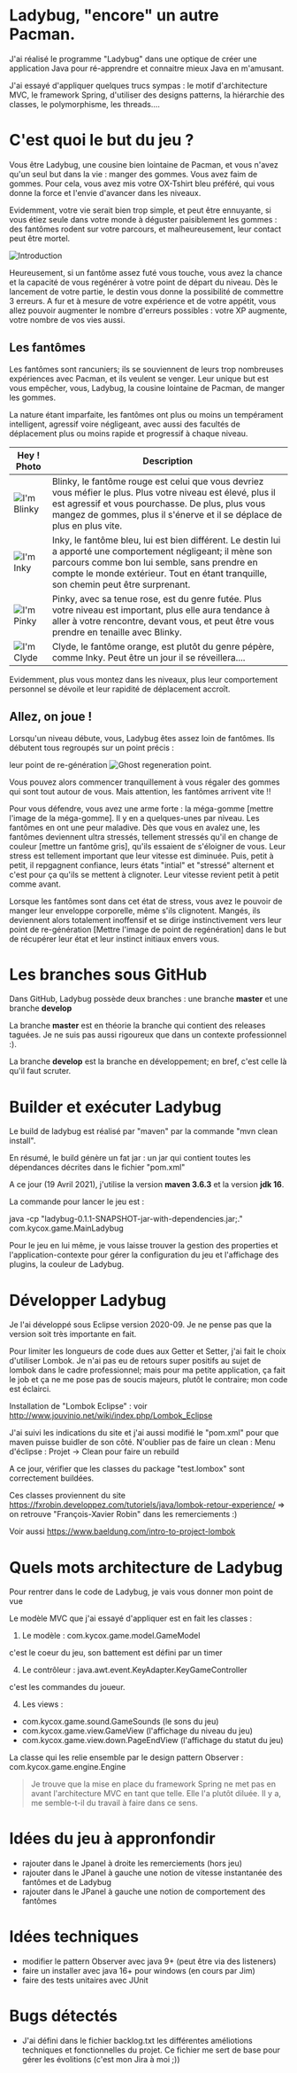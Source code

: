 

# Ladybug, "encore" un autre Pacman.
J'ai réalisé le programme "Ladybug" dans une optique de créer une application Java pour ré-apprendre et connaitre mieux Java en m'amusant.

J'ai essayé d'appliquer quelques trucs sympas : le motif d'architecture MVC, le framework Spring, d'utiliser des designs patterns, la hiérarchie des classes, le polymorphisme, les threads....

# C'est quoi le but du jeu ?

Vous être Ladybug, une cousine bien lointaine de Pacman, et vous n'avez qu'un seul but dans la vie : manger des gommes. Vous avez faim de gommes. Pour cela, vous avez mis votre OX-Tshirt bleu préféré, qui vous donne la force et l'envie d'avancer dans les niveaux.


Evidemment, votre vie serait bien trop simple, et peut être ennuyante, si vous étiez seule dans votre monde à déguster paisiblement les gommes : des fantômes rodent sur votre parcours, et malheureusement, leur contact peut être mortel. 

![Introduction](/readme/introduction.png)

Heureusement, si un fantôme assez futé vous touche, vous avez la chance et la capacité de vous regénérer à votre point de départ du niveau. Dès le lancement de votre partie, le destin vous donne la possibilité de commettre 3 erreurs. A fur et à mesure de votre expérience et de votre appétit, vous allez pouvoir augmenter le nombre d'erreurs possibles : votre XP augmente, votre nombre de vos vies aussi.


## Les fantômes
Les fantômes sont rancuniers; ils se souviennent de leurs trop nombreuses expériences avec Pacman, et ils veulent se venger. Leur unique but est vous empêcher, vous, Ladybug, la cousine lointaine de Pacman, de manger les gommes.

La nature étant imparfaite, les fantômes ont plus ou moins un tempérament intelligent, agressif voire négligeant, avec aussi des facultés de déplacement plus ou moins rapide et progressif à chaque niveau.

| Hey ! Photo  | Description |
| ------------- | ------------- |
| ![I'm Blinky](/readme/ghosts/blinky.png) | Blinky, le fantôme rouge est celui que vous devriez vous méfier le plus. Plus votre niveau est élevé, plus il est agressif et vous pourchasse. De plus, plus vous mangez de gommes, plus il s'énerve et il se déplace de plus en plus vite.   |
| ![I'm Inky](/readme/ghosts/inky.png) | Inky, le fantôme bleu, lui est bien différent. Le destin lui a apporté une comportement négligeant; il mène son parcours comme bon lui semble, sans prendre en compte le monde extérieur. Tout en étant tranquille, son chemin peut être surprenant.  |
| ![I'm Pinky](/readme/ghosts/pinky.png) | Pinky, avec sa tenue rose, est du genre futée. Plus votre niveau est important, plus elle aura tendance à aller à votre rencontre, devant vous, et peut être vous prendre en tenaille avec Blinky.  |
| ![I'm Clyde](/readme/ghosts/clyde.png) | Clyde, le fantôme orange, est plutôt du genre pépère, comme Inky. Peut être un jour il se réveillera.... |

Evidemment, plus vous montez dans les niveaux, plus leur comportement personnel se dévoile et leur rapidité de déplacement accroît.

## Allez, on joue !
Lorsqu'un niveau débute, vous, Ladybug êtes assez loin de fantômes. Ils débutent tous regroupés sur un point précis : 

leur point de re-génération ![Ghost regeneration point](/readme/gamePoint/ghostRegenerationPoint.png). 

Vous pouvez alors commencer tranquillement à vous régaler des gommes qui sont tout autour de vous. Mais attention, les fantômes arrivent vite !!


Pour vous défendre, vous avez une arme forte : la méga-gomme [mettre l'image de la méga-gomme]. Il y en a quelques-unes par niveau. Les fantômes en ont une peur maladive. Dès que vous en avalez une, les fantômes deviennent ultra stressés, tellement stressés qu'il en change de couleur [mettre un fantôme gris], qu'ils essaient de s'éloigner de vous. Leur stress est tellement important que leur vitesse est diminuée. Puis, petit à petit, il repgagnent confiance, leurs états "intial" et "stressé" alternent et c'est pour ça qu'ils se mettent à clignoter. Leur vitesse revient petit à petit comme avant.


Lorsque les fantômes sont dans cet état de stress, vous avez le pouvoir de manger leur enveloppe corporelle, même s'ils clignotent. Mangés, ils deviennent alors totalement inoffensif et se dirige instinctivement vers leur point de re-génération [Mettre l'image de point de regénération] dans le but de récupérer leur état et leur instinct initiaux envers vous.


# Les branches sous GitHub
Dans GitHub, Ladybug possède deux branches : une branche **master** et une branche **develop**

La branche **master** est en théorie la branche qui contient des releases taguées. Je ne suis pas aussi rigoureux que dans un contexte professionnel :).

La branche **develop** est la branche en développement; en bref, c'est celle là qu'il faut scruter.

# Builder et exécuter Ladybug
Le build de ladybug est réalisé par "maven" par la commande "mvn clean install".

En résumé, le build génère un fat jar : un jar qui contient toutes les dépendances décrites dans le fichier "pom.xml"

A ce jour (19 Avril 2021), j'utilise la version **maven 3.6.3** et la version **jdk 16**.

La commande pour lancer le jeu est :

java -cp "ladybug-0.1.1-SNAPSHOT-jar-with-dependencies.jar;." com.kycox.game.MainLadybug

Pour le jeu en lui même, je vous laisse trouver la gestion des properties et l'application-contexte pour gérer la configuration du jeu et l'affichage des plugins, la couleur de Ladybug.

# Développer Ladybug
Je l'ai développé sous Eclipse version 2020-09. Je ne pense pas que la version soit très importante en fait.

Pour limiter les longueurs de code dues aux Getter et Setter, j'ai fait le choix d'utiliser Lombok. Je n'ai pas eu de retours super positifs au sujet de lombok dans le cadre professionnel; mais pour ma petite application, ça fait le job et ça ne me pose pas de soucis majeurs, plutôt le contraire; mon code est éclairci.

Installation de "Lombok Eclipse" : voir http://www.jouvinio.net/wiki/index.php/Lombok_Eclipse

J'ai suivi les indications du site et j'ai aussi modifié le "pom.xml" pour que maven puisse buidler de son côté.
N'oublier pas de faire un clean : Menu d'éclipse : Projet -> Clean pour faire un rebuild

A ce jour, vérifier que les classes du package "test.lombox" sont correctement buildées.

Ces classes proviennent du site https://fxrobin.developpez.com/tutoriels/java/lombok-retour-experience/
=> on retrouve "François-Xavier Robin" dans les remerciements :)

Voir aussi https://www.baeldung.com/intro-to-project-lombok

# Quels mots architecture de Ladybug

Pour rentrer dans le code de Ladybug, je vais vous donner mon point de vue

Le modèle MVC que j'ai essayé d'appliquer est en fait les classes :

1. Le modèle : com.kycox.game.model.GameModel 

  c'est le coeur du jeu, son battement est défini par un timer
  
4. Le contrôleur : java.awt.event.KeyAdapter.KeyGameController 

  c'est les commandes du joueur.
  
4. Les views : 
  * com.kycox.game.sound.GameSounds (le sons du jeu)
  * com.kycox.game.view.GameView (l'affichage du niveau du jeu)
  * com.kycox.game.view.down.PageEndView (l'affichage du statut du jeu)

La classe qui les relie ensemble par le design pattern Observer : com.kycox.game.engine.Engine

> Je trouve que la mise en place du framework Spring ne met pas en avant l'architecture MVC en tant que telle. Elle l'a plutôt diluée. Il y a, me semble-t-il du travail à faire dans ce sens.

# Idées du jeu à appronfondir
* rajouter dans le Jpanel à droite les remerciements (hors jeu)
* rajouter dans le JPanel à gauche une notion de vitesse instantanée des fantômes et de Ladybug
* rajouter dans le JPanel à gauche une notion de comportement des fantômes

# Idées techniques
* modifier le pattern Observer avec java 9+ (peut être via des listeners)
* faire un installer avec java 16+ pour windows (en cours par Jim)
* faire des tests unitaires avec JUnit

# Bugs détectés
* J'ai défini dans le fichier backlog.txt les différentes améliotions techniques et fonctionnelles du projet. Ce fichier me sert de base pour gérer les évolitions (c'est mon Jira à moi ;))

